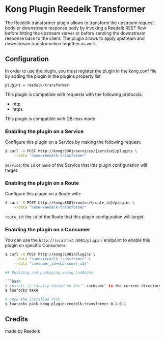 # Kong Plugin Reedelk Transformer

The Reedelk transformer plugin allows to transform the upstream request body or downstream response body by invoking a Reedelk REST flow before hitting the upstream server or before sending the downstream response back to the client. The plugin allows to apply upstream and downstream transformation together as well.


## Configuration

In order to use the plugin, you must register the plugin in the kong.conf file by adding the plugin in the plugins property list

```
plugins = reedelk-transformer
```

This plugin is compatible with requests with the following protocols:

* http
* https

This plugin is compatible with DB-less mode.

### Enabling the plugin on a Service

Configure this plugin on a Service by making the following request:

```bash
$ curl -X POST http://kong:8001/services/{service}/plugins \
    --data "name=reedelk-transformer"
```

`service`: the `id` or `name` of the Service that this plugin configuration will target.

### Enabling the plugin on a Route

Configure this plugin on a Route with:

```bash
$ curl -X POST http://kong:8001/routes/{route_id}/plugins \
    --data "name=reedelk-transformer"
```

`route_id`: the `id` of the Route that this plugin configuration will target.

### Enabling the plugin on a Consumer
You can use the `http://localhost:8001/plugins` endpoint to enable this plugin on specific Consumers:

```bash
$ curl -X POST http://kong:8001/plugins \
    --data "name=reedelk-transformer" \
    --data "consumer_id={consumer_id}"

## Building and packaging using LuaRocks

```bash
# install it locally (based on the `.rockspec` in the current directory)
$ luarocks make
```

```bash
# pack the installed rock
$ luarocks pack kong-plugin-reedelk-transformer 0.1.0-1
```

## Credits

made by Reedelk
